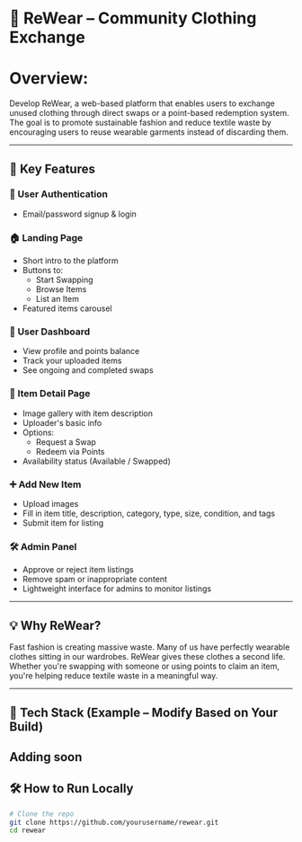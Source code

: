 # 👚 ReWear – Community Clothing Exchange

# Overview: 
Develop ReWear, a web-based platform that enables users to exchange unused clothing 
through direct swaps or a point-based redemption system. The goal is to promote sustainable 
fashion and reduce textile waste by encouraging users to reuse wearable garments instead of 
discarding them. 

---

## 🌟 Key Features

### 🔐 User Authentication
- Email/password signup & login

### 🏠 Landing Page
- Short intro to the platform
- Buttons to:
  - Start Swapping
  - Browse Items
  - List an Item
- Featured items carousel

### 👤 User Dashboard
- View profile and points balance
- Track your uploaded items
- See ongoing and completed swaps

### 👗 Item Detail Page
- Image gallery with item description
- Uploader's basic info
- Options:
  - Request a Swap
  - Redeem via Points
- Availability status (Available / Swapped)

### ➕ Add New Item
- Upload images
- Fill in item title, description, category, type, size, condition, and tags
- Submit item for listing

### 🛠️ Admin Panel
- Approve or reject item listings
- Remove spam or inappropriate content
- Lightweight interface for admins to monitor listings

---

## 💡 Why ReWear?

Fast fashion is creating massive waste. Many of us have perfectly wearable clothes sitting in our wardrobes. ReWear gives these clothes a second life. Whether you're swapping with someone or using points to claim an item, you're helping reduce textile waste in a meaningful way.

---

## 🚀 Tech Stack (Example – Modify Based on Your Build)
Adding soon
---

## 🛠️ How to Run Locally

```bash
# Clone the repo
git clone https://github.com/yourusername/rewear.git
cd rewear
